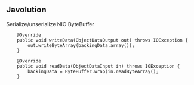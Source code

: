 ##  Javolution

Serialize/unserialize NIO ByteBuffer

```
    @Override
    public void writeData(ObjectDataOutput out) throws IOException {
        out.writeByteArray(backingData.array());
    }

    @Override
    public void readData(ObjectDataInput in) throws IOException {
        backingData = ByteBuffer.wrap(in.readByteArray();
    }
```
